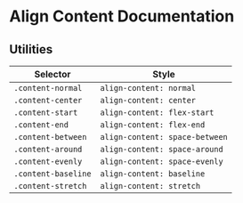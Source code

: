# Align Content Documentation

## Utilities

| Selector            | Style                          |
| ------------------- | ------------------------------ |
| `.content-normal`   | `align-content: normal`        |
| `.content-center`   | `align-content: center`        |
| `.content-start`    | `align-content: flex-start`    |
| `.content-end`      | `align-content: flex-end`      |
| `.content-between`  | `align-content: space-between` |
| `.content-around`   | `align-content: space-around`  |
| `.content-evenly`   | `align-content: space-evenly`  |
| `.content-baseline` | `align-content: baseline`      |
| `.content-stretch`  | `align-content: stretch`       |
